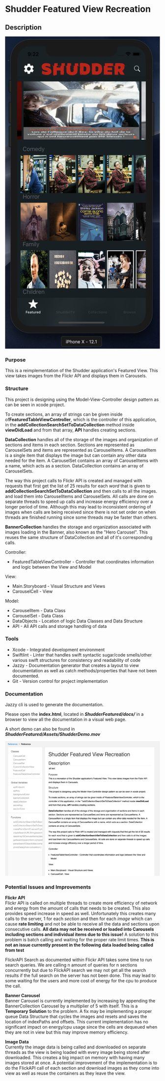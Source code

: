 # Shudder Featured View Recreation

## Description

![alt text](/Assets/view.png "Logo Title Text 1")

### Purpose

This is a reimplementation of the Shudder application's Featured View.  This view takes images from the Flickr API and displays them in Carousels.

### Structure
This project is designing using the Model-View-Controller design pattern as can be seen in xcode project.

To create sections, an array of strings can be given inside of**FeaturedTableViewController**, which is the controller of this application, in the **addCollectionSearchSetToDataCollection** method inside **viewDidLoad** and from that array, **API** handles creating sections.  

**DataCollection** handles all of the storage of the images and organization of sections and items in each section.  Sections are represented as CarouselSets and items are represented as CarouselItems.  A CarouselItem is a single item that displays the image but can contain any other data needed for the item.  A CarouselSet contains an array of CarouselItems with a name, which acts as a section. DataCollection contains an array of CarouselSets.


The way this project calls to Flickr API is created and managed with requests that first get the list of 25 results for each *word* that is given to **addCollectionSearchSetToDataCollection** and then calls to all the images. and load them into CarouselItems and CarouselSets.  All calls are done on separate threads to speed up calls and increase energy efficiency over a longer period of time.  Although this may lead to inconsistent ordering of images when calls are being received since there is not set order on when threads are finished running since some threads may be faster than others.

**BannerCollection** handles the storage and organization associated with images loading in the Banner, also known as the "Hero Carousel".  This reuses the same structure of DataCollection and all of it's corresponding calls.

Controller:
* FeaturedTableViewController - Controller that coordinates information and logic between the View and Model

View:
* Main.Storyboard - Visual Structure and Views
* CarouselCell - View

Model:
* CarouselItem - Data Class
* CarouselSet - Data Class
* DataObjects - Location of logic Data Classes and Data Structure
* API - All API calls and storage handling of data

### Tools
* Xcode - Integrated development environment
* Swiftlint - Linter that handles swift syntactic sugar/code smells/other various swift structures for consistency and readability of code
* Jazzy - Documentation generator that creates a layout to view documentation as well as catch methods/properties that have not been documented.
* Git - Version control for project implementation

### Documentation
Jazzy cli is used to generate the documentation.

Please open the **index.html**, located in ***ShudderFeatured/docs/*** in a browser to view all the documentation in a visual web page.

A short demo can also be found in ***ShudderFeatured/Assets/ShudderDemo.mov***

![alt text](/Assets/documentation.png "Logo Title Text 1")

### Potential Issues and Improvements

**Flickr API** <br/>
Flickr API is called on multiple threads to create more efficiency of network and energy from the amount of calls that needs to be created.  This also provides speed increase in speed as well.  Unfortunately this creates many calls to the server, 1 for each *section* and then for each *image* which can cause **rate limiting** and not be able to receive all the data and sections upon consecutive calls.  **All data may not be received or loaded into Carousels including sections and individual items due to this issue!** A solution to this problem is batch calling and waiting for the proper rate limit times.  **This is not an issue currently present in the following data loaded being called from test**

FlickrAPI Search as documented within Flickr API takes some time to run search queries.  We are calling n amount of queries for n sections concurrently but due to FlickAPI search we may not get all the search results if the full search on the server has not been done.  This may lead to some waiting for the users and more cost of energy for the cpu to produce the call.

**Banner Carousel** <br/>
Banner Carousel is currently implemented by increasing by appending the BannerCollection Carousel by a multiplier of 5 with itself.  This is a **Temporary Solution** to the problem. A fix may be implementing a proper queue Data Structure that cycles the images and resets and saves the location of indexPaths and offsets. This current implementation has no significant impact on energy/cpu usage since the cells are dequeued when they are not in view but this may improve memory efficiency.

**Image Data** <br/>
Currently the image data is being called and downloaded on separate threads as the view is being loaded with every image being stored after downloaded.  This creates a big impact on memory with having many images stored at once.  A potential improvement of the implementation is to do the FlickAPI call of each section and download images as they come into view as well as reuse the containers as they leave the view.
